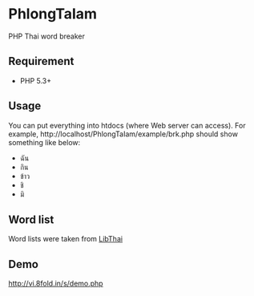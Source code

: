 PhlongTaIam
===========

PHP Thai word breaker

Requirement
-----------
* PHP 5.3+

Usage
-----
You can put everything into htdocs (where Web server can access). For example, http://localhost/PhlongTaIam/example/brk.php should show something like below:

* ฉัน
* กิน
* ข้าว
* ชิ
* มิ

Word list
---------
Word lists were taken from [LibThai](http://linux.thai.net/projects/libthai)

Demo
----
http://vi.8fold.in/s/demo.php
